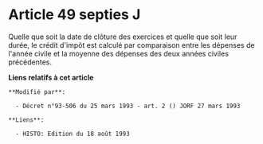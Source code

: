 # Article 49 septies J

Quelle que soit la date de clôture des exercices et quelle que soit leur durée, le crédit d'impôt est calculé par comparaison
entre les dépenses de l'année civile et la moyenne des dépenses des deux années civiles précédentes.

**Liens relatifs à cet article**

	**Modifié par**:

	  - Décret n°93-506 du 25 mars 1993 - art. 2 () JORF 27 mars 1993

	**Liens**:

	  - HISTO: Edition du 18 août 1993
